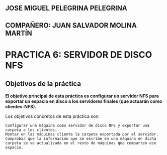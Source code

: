 ## JOSE MIGUEL PELEGRINA PELEGRINA
## COMPAÑERO: JUAN SALVADOR MOLINA MARTÍN

# PRACTICA 6: SERVIDOR DE DISCO NFS

## Objetivos de la práctica

**El objetivo principal de esta práctica es configurar un servidor NFS para exportar un espacio en disco a los servidores finales (que actuarán como clientes-NFS).**

Los objetivos concretos de esta práctica son:

	Configurar una máquina como servidor de disco NFS y exportar una carpeta a los clientes.
	Montar en las máquinas cliente la carpeta exportada por el servidor.
	Comprobar que la información que se escribe en una máquina en dicha carpeta se ve actualizada en el resto de máquinas que comparten ese espacio.
